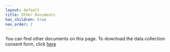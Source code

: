 ```yaml
---
layout: default
title: Other Documents
has_children: true
nav_order: 2
---
```


You can find other documents on this page. To download the data collection consent form, click [here](../iot-ml-design-kit/consent_form_for_data_collection.pdf)
